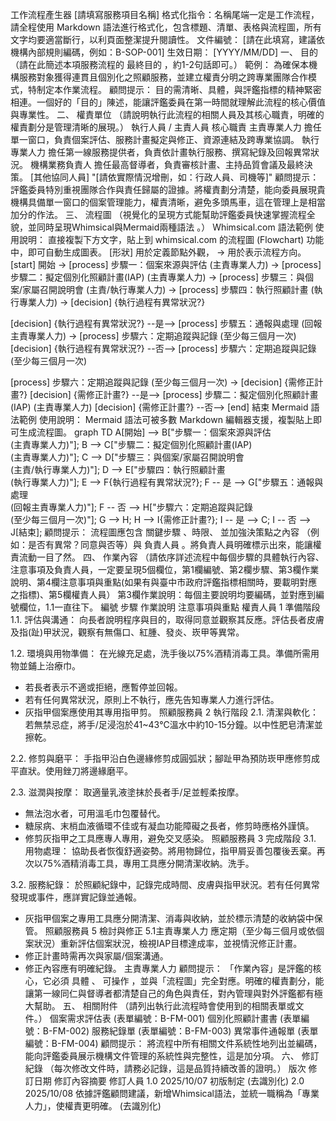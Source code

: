 工作流程產生器
[請填寫服務項目名稱] 
格式化指令：名稱尾端一定是工作流程， 請全程使用 Markdown 語法進行格式化，包含標題、清單、表格與流程圖，所有文字均要適當斷行，以利頁面整潔提升閱讀性。
文件編號： [請在此填寫，建議依機構內部規則編碼，例如：B-SOP-001]
生效日期： [YYYY/MM/DD]
一、 目的
（請在此簡述本項服務流程的 最終目的 ，約1-2句話即可。）
範例： 為確保本機構服務對象獲得連貫且個別化之照顧服務，並建立權責分明之跨專業團隊合作模式，特制定本作業流程。
顧問提示： 目的需清晰、具體，與評鑑指標的精神緊密相連。一個好的「目的」陳述，能讓評鑑委員在第一時間就理解此流程的核心價值與專業性。
二、 權責單位
（請說明執行此流程的相關人員及其核心職責，明確的權責劃分是管理清晰的展現。）
執行人員 / 主責人員
核心職責
主責專業人力
擔任單一窗口，負責個案評估、服務計畫擬定與修正、資源連結及跨專業協調。
執行專業人力
擔任第一線服務提供者，負責依計畫執行服務、撰寫紀錄及回報異常狀況。
機構業務負責人
擔任最高督導者，負責審核計畫、主持品質會議及最終決策。
[其他協同人員]
"[請依實際情況增刪，如：行政人員、司機等]"
顧問提示： 評鑑委員特別重視團隊合作與責任歸屬的證據。將權責劃分清楚，能向委員展現貴機構具備單一窗口的個案管理能力，權責清晰，避免多頭馬車，這在管理上是相當加分的作法。
三、 流程圖
（視覺化的呈現方式能幫助評鑑委員快速掌握流程全貌，並同時呈現Whimsical與Mermaid兩種語法 。）
Whimsical.com 語法範例
使用說明： 直接複製下方文字，貼上到 whimsical.com 的流程圖 (Flowchart) 功能中，即可自動生成圖表。 [形狀] 用於定義節點外觀， -> 用於表示流程方向。
[start] 開始 -> [process] 步驟一：個案來源與評估 (主責專業人力) -> [process] 步驟二：擬定個別化照顧計畫(IAP) (主責專業人力) -> [process] 步驟三：與個案/家屬召開說明會 (主責/執行專業人力) -> [process] 步驟四：執行照顧計畫 (執行專業人力) -> [decision] {執行過程有異常狀況?}[decision] {執行過程有異常狀況?} --是--> [process] 步驟五：通報與處理 (回報主責專業人力) -> [process] 步驟六：定期追蹤與記錄 (至少每三個月一次)[decision] {執行過程有異常狀況?} --否--> [process] 步驟六：定期追蹤與記錄 (至少每三個月一次)[process] 步驟六：定期追蹤與記錄 (至少每三個月一次) -> [decision] {需修正計畫?}[decision] {需修正計畫?} --是--> [process] 步驟二：擬定個別化照顧計畫(IAP) (主責專業人力)[decision] {需修正計畫?} --否--> [end] 結束
Mermaid 語法範例
使用說明： Mermaid 語法可被多數 Markdown 編輯器支援，複製貼上即可生成流程圖。
graph TD    A[開始] --> B["步驟一：個案來源與評估<br>(主責專業人力)"];    B --> C["步驟二：擬定個別化照顧計畫(IAP)<br>(主責專業人力)"];    C --> D["步驟三：與個案/家屬召開說明會<br>(主責/執行專業人力)"];    D --> E["步驟四：執行照顧計畫<br>(執行專業人力)"];    E --> F{執行過程有異常狀況?};    F -- 是 --> G["步驟五：通報與處理<br>(回報主責專業人力)"];    F -- 否 --> H["步驟六：定期追蹤與記錄<br>(至少每三個月一次)"];    G --> H;    H --> I{需修正計畫?};    I -- 是 --> C;    I -- 否 --> J[結束];
顧問提示： 流程圖應包含 關鍵步驟 、時限、 並加強決策點之內容 （例如：是否有異常？同意與否等）與 負責人員 。將負責人員明確標示出來，能讓權責流動一目了然。
四、 作業內容
（請依序詳述流程中每個步驟的具體執行內容、注意事項及負責人員，一定要呈現5個欄位，第1欄編號、第2欄步驟、第3欄作業說明、第4欄注意事項與重點(如果有與臺中市政府評鑑指標相關時，要載明對應之指標)、第5欄權責人員）
第3欄作業說明：每個主要說明均要編碼，並對應到編號欄位，1.1一直往下。
編號
步驟
作業說明
注意事項與重點
權責人員
1
準備階段
1.1. 評估與溝通：
向長者說明程序與目的，取得同意並觀察其反應。評估長者皮膚及指(趾)甲狀況，觀察有無傷口、紅腫、發炎、崁甲等異常。

1.2. 環境與用物準備：
在光線充足處，洗手後以75%酒精消毒工具。準備所需用物並鋪上治療巾。
- 若長者表示不適或拒絕，應暫停並回報。
- 若有任何異常狀況，原則上不執行，應先告知專業人力進行評估。
- 灰指甲個案應使用其專用指甲剪。
照顧服務員
2
執行階段
2.1. 清潔與軟化：
若無禁忌症，將手/足浸泡於41~43℃溫水中約10-15分鐘。以中性肥皂清潔並擦乾。

2.2. 修剪與磨平：
手指甲沿白色邊緣修剪成圓弧狀；腳趾甲為預防崁甲應修剪成平直狀。使用銼刀將邊緣磨平。

2.3. 滋潤與按摩：
取適量乳液塗抹於長者手/足並輕柔按摩。
- 無法泡水者，可用溫毛巾包覆替代。
- 糖尿病、末梢血液循環不佳或有凝血功能障礙之長者，修剪時應格外謹慎。
- 修剪灰指甲之工具應專人專用，避免交叉感染。
照顧服務員
3
完成階段
3.1. 用物處理：
協助長者恢復舒適姿勢。將用物歸位，指甲屑妥善包覆後丟棄。再次以75%酒精消毒工具，專用工具應分開清潔收納。洗手。

3.2. 服務紀錄：
於照顧紀錄中，記錄完成時間、皮膚與指甲狀況。若有任何異常發現或事件，應詳實記錄並通報。
- 灰指甲個案之專用工具應分開清潔、消毒與收納，並於標示清楚的收納袋中保管。
照顧服務員
5
檢討與修正
5.1主責專業人力 應定期（至少每三個月或依個案狀況）重新評估個案狀況，檢視IAP目標達成率，並視情況修正計畫。
- 修正計畫時需再次與家屬/個案溝通。
- 修正內容應有明確紀錄。
主責專業人力
顧問提示： 「作業內容」是評鑑的核心，它必須 具體 、 可操作 ，並與「流程圖」完全對應。明確的權責劃分，能讓第一線同仁與督導者都清楚自己的角色與責任，對內管理與對外評鑑都有極大幫助。
五、 相關附件
（請列出執行此流程時會使用到的相關表單或文件。）
個案需求評估表 (表單編號：B-FM-001)
個別化照顧計畫書 (表單編號：B-FM-002)
服務紀錄單 (表單編號：B-FM-003)
異常事件通報單 (表單編號：B-FM-004)
顧問提示： 將流程中所有相關文件系統性地列出並編碼，能向評鑑委員展示機構文件管理的系統性與完整性，這是加分項。
六、 修訂紀錄
（每次修改文件時，請務必記錄，這是品質持續改善的證明。）
版次
修訂日期
修訂內容摘要
修訂人員
1.0
2025/10/07
初版制定
(去識別化)
2.0
2025/10/08
依據評鑑顧問建議，新增Whimsical語法，並統一職稱為「專業人力」，使權責更明確。
(去識別化)

